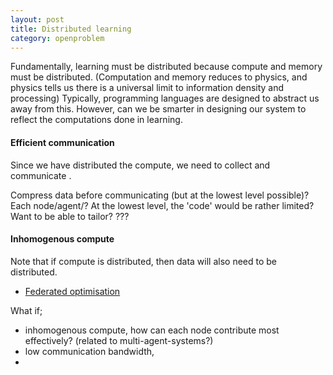 ```yaml
---
layout: post
title: Distributed learning
category: openproblem
---
```


Fundamentally, learning must be distributed because compute and memory must be distributed. (Computation and memory reduces to physics, and physics tells us there is a universal limit to information density and processing)
Typically, programming languages are designed to abstract us away from this. However, can we be smarter in designing our system to reflect the computations done in learning.

<!-- distributed in space or time or ??  memory in space == memory in time? -->


#### Efficient communication

Since we have distributed the compute, we need to collect and communicate .

Compress data before communicating (but at the lowest level possible)?
Each node/agent/? At the lowest level, the 'code' would be rather limited? Want to be able to tailor?
???

#### Inhomogenous compute


Note that if compute is distributed, then data will also need to be distributed.

* [Federated optimisation](https://arxiv.org/abs/1511.03575)


What if;
- inhomogenous compute, how can each node contribute most effectively? (related to multi-agent-systems?)
- low communication bandwidth,
-
